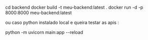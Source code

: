   cd backend
  docker build -t meu-backend:latest .
  docker run -d -p 8000:8000 meu-backend:latest

  ou caso python instalado local e queira testar as apis :

  python -m uvicorn main:app --reload 